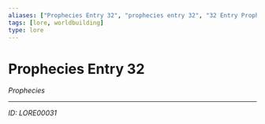```yaml
---
aliases: ["Prophecies Entry 32", "prophecies entry 32", "32 Entry Prophecies"]
tags: [lore, worldbuilding]
type: lore
---
```


# Prophecies Entry 32

*Prophecies*

---
*ID: LORE00031*